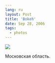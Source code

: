 ```yaml
---
lang: ru
layout: Post
title: 'Bokeh'
date: Sep 28, 2006
tags:
  - photos
---
```


![](http://wow.sapegin.me/2O1f3B0O093x/Sapegin-Artem-20D-2006-09-27-249-4944-lj.jpg)

Московская область.
